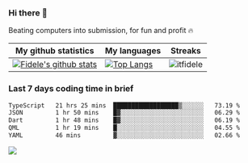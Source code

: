 ### Hi there 👋
<p>Beating computers into submission, for fun and profit 🔥</p>

|My github statistics|My languages|Streaks|
|-|-|-|
|[![Fidele's github stats](https://github-readme-stats.vercel.app/api?username=itfidele&count_private=true&show_icons=true&theme=dark&hide_title=true)](https://github.com/itfidele)|[![Top Langs](https://github-readme-stats.vercel.app/api/top-langs/?username=itfidele&show_icons=true&langs_count=8&theme=dark&layout=compact&hide_title=true)](https://github.com/itfidele)|![itfidele](https://github-readme-streak-stats.herokuapp.com/?user=itfidele&theme=dark)

### Last 7 days coding time in brief
<!--START_SECTION:waka-->

```txt
TypeScript   21 hrs 25 mins  ██████████████████▒░░░░░░   73.19 %
JSON         1 hr 50 mins    █▓░░░░░░░░░░░░░░░░░░░░░░░   06.29 %
Dart         1 hr 48 mins    █▓░░░░░░░░░░░░░░░░░░░░░░░   06.19 %
QML          1 hr 19 mins    █░░░░░░░░░░░░░░░░░░░░░░░░   04.55 %
YAML         46 mins         ▓░░░░░░░░░░░░░░░░░░░░░░░░   02.66 %
```

<!--END_SECTION:waka-->

![](https://komarev.com/ghpvc/?username=itfidele)
